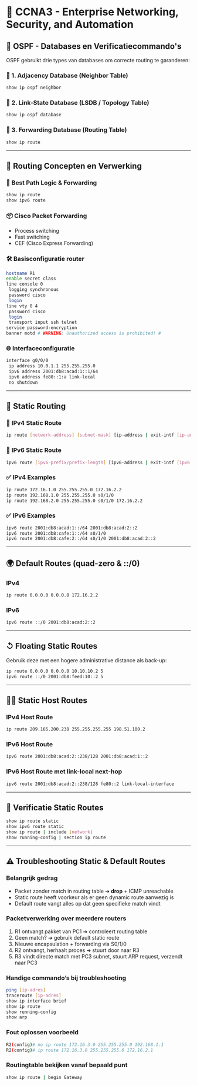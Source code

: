 # 📘 CCNA3 - Enterprise Networking, Security, and Automation

## 🔭 OSPF - Databases en Verificatiecommando's

OSPF gebruikt drie types van databases om correcte routing te garanderen:

### 📂 1. Adjacency Database (Neighbor Table)
```bash
show ip ospf neighbor
```

### 📂 2. Link-State Database (LSDB / Topology Table)
```bash
show ip ospf database
```

### 📂 3. Forwarding Database (Routing Table)
```bash
show ip route
```

---

## 📍 Routing Concepten en Verwerking

### 🧐 Best Path Logic & Forwarding
```bash
show ip route
show ipv6 route
```

### 📦 Cisco Packet Forwarding
- Process switching
- Fast switching
- CEF (Cisco Express Forwarding)

### 🛠️ Basisconfiguratie router
```bash
hostname R1
enable secret class
line console 0
 logging synchronous
 password cisco
 login
line vty 0 4
 password cisco
 login
 transport input ssh telnet
service password-encryption
banner motd # WARNING: Unauthorized access is prohibited! #
```

### 🌐 Interfaceconfiguratie
```bash
interface g0/0/0
 ip address 10.0.1.1 255.255.255.0
 ipv6 address 2001:db8:acad:1::1/64
 ipv6 address fe80::1:a link-local
 no shutdown
```

---

## 📌 Static Routing

### 📘 IPv4 Static Route
```bash
ip route [network-address] [subnet-mask] [ip-address | exit-intf [ip-address]] [distance]
```

### 📘 IPv6 Static Route
```bash
ipv6 route [ipv6-prefix/prefix-length] [ipv6-address | exit-intf [ipv6-address]] [distance]
```

### ✅ IPv4 Examples
```bash
ip route 172.16.1.0 255.255.255.0 172.16.2.2
ip route 192.168.1.0 255.255.255.0 s0/1/0
ip route 192.168.2.0 255.255.255.0 s0/1/0 172.16.2.2
```

### ✅ IPv6 Examples
```bash
ipv6 route 2001:db8:acad:1::/64 2001:db8:acad:2::2
ipv6 route 2001:db8:cafe:1::/64 s0/1/0
ipv6 route 2001:db8:cafe:2::/64 s0/1/0 2001:db8:acad:2::2
```

---

## 🌍 Default Routes (quad-zero & ::/0)

### IPv4
```bash
ip route 0.0.0.0 0.0.0.0 172.16.2.2
```

### IPv6
```bash
ipv6 route ::/0 2001:db8:acad:2::2
```

---

## ↺ Floating Static Routes

Gebruik deze met een hogere administrative distance als back-up:
```bash
ip route 0.0.0.0 0.0.0.0 10.10.10.2 5
ipv6 route ::/0 2001:db8:feed:10::2 5
```

---

## 🧑‍⚖️ Static Host Routes

### IPv4 Host Route
```bash
ip route 209.165.200.238 255.255.255.255 198.51.100.2
```

### IPv6 Host Route
```bash
ipv6 route 2001:db8:acad:2::238/128 2001:db8:acad:1::2
```

### IPv6 Host Route met link-local next-hop
```bash
ipv6 route 2001:db8:acad:2::238/128 fe80::2 link-local-interface
```

---

## 🔎 Verificatie Static Routes
```bash
show ip route static
show ipv6 route static
show ip route | include [network]
show running-config | section ip route
```

---

## ⚠️ Troubleshooting Static & Default Routes

### Belangrijk gedrag
- Packet zonder match in routing table ➔ **drop** + ICMP unreachable
- Static route heeft voorkeur als er geen dynamic route aanwezig is
- Default route vangt alles op dat geen specifieke match vindt

### Packetverwerking over meerdere routers
1. R1 ontvangt pakket van PC1 ➔ controleert routing table
2. Geen match? ➔ gebruik default static route
3. Nieuwe encapsulation + forwarding via S0/1/0
4. R2 ontvangt, herhaalt proces ➔ stuurt door naar R3
5. R3 vindt directe match met PC3 subnet, stuurt ARP request, verzendt naar PC3

### Handige commando’s bij troubleshooting
```bash
ping [ip-adres]
traceroute [ip-adres]
show ip interface brief
show ip route
show running-config
show arp
```

### Fout oplossen voorbeeld
```bash
R2(config)# no ip route 172.16.3.0 255.255.255.0 192.168.1.1
R2(config)# ip route 172.16.3.0 255.255.255.0 172.16.2.1
```

### Routingtable bekijken vanaf bepaald punt
```bash
show ip route | begin Gateway
```
